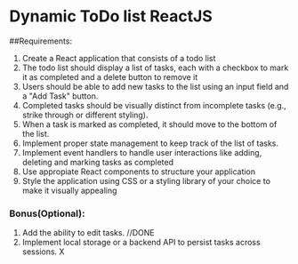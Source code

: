 # Dynamic ToDo list ReactJS

##Requirements:
1.  Create a React application that consists of a todo list
2. The todo list should display a list of tasks, each with a checkbox to mark it as completed and a delete button to remove it
3. Users should be able to add new tasks to the list using an input field and a "Add Task" button.
4. Completed tasks should be visually distinct from incomplete tasks (e.g., strike through or different styling).
5. When a task is marked as completed, it should move to the bottom of the list.
6. Implement proper state management to keep track of the list of tasks.
7. Implement event handlers to handle user interactions like adding, deleting and marking tasks as completed
8. Use appropiate React components to structure your application
9. Style the application using CSS or a styling library of your choice to make it visually appealing

### Bonus(Optional):
 1. Add the ability to edit tasks.  //DONE
 2. Implement local storage or a backend API to persist tasks across sessions. X


